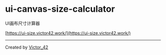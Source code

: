 # ui-canvas-size-calculator

UI画布尺寸计算器

[https://ui-size.victor42.work/](https://ui-size.victor42.work/)

---

Created by [Victor_42](https://victor42.work/)

